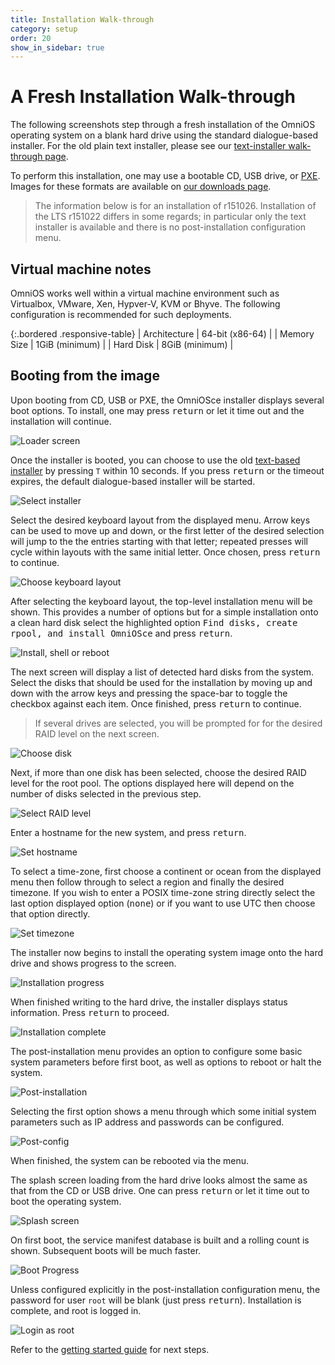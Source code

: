 ```yaml
---
title: Installation Walk-through
category: setup
order: 20
show_in_sidebar: true
---
```


# A Fresh Installation Walk-through

The following screenshots step through a fresh installation of the
OmniOS operating system on a blank hard drive using the standard
dialogue-based installer. For the old plain text installer, please
see our [text-installer walk-through page](/setup/freshinstall_txt.html).

To perform this installation, one may use a bootable CD, USB drive,
or [PXE](/setup/pxe.html). Images for these formats are available on
[our downloads page](/download.html).

> The information below is for an installation of r151026. Installation of
> the LTS r151022 differs in some regards; in particular only the text
> installer is available and there is no post-installation configuration menu.

## Virtual machine notes

OmniOS works well within a virtual machine environment such as Virtualbox,
VMware, Xen, Hypver-V, KVM or Bhyve. The following configuration is
recommended for such deployments.

{:.bordered .responsive-table}
| Architecture | 64-bit (x86-64) |
| Memory Size | 1GiB (minimum) |
| Hard Disk | 8GiB (minimum) |

## Booting from the image

Upon booting from CD, USB or PXE, the OmniOSce installer
displays several boot options. To install, one may press <kbd>return</kbd>
or let it time out and the installation will continue.

![Loader screen](../assets/images/install/r26/loader.png?raw=true "Loader screen")

Once the installer is booted, you can choose to use the old
[text-based installer](/setup/freshinstall_txt.html) by pressing `T` within
10 seconds. If you press <kbd>return</kbd> or the timeout expires, the
default dialogue-based installer will be started.

![Select installer](../assets/images/install/r26/text.png?raw=true "Select installer")

Select the desired keyboard layout from the displayed menu. Arrow keys can
be used to move up and down, or the first letter of the desired selection will
jump to the the entries starting with that letter; repeated presses will cycle
within layouts with the same initial letter. Once chosen, press
<kbd>return</kbd> to continue.

![Choose keyboard layout](../assets/images/install/r26/keyboard.png?raw=true "Choose keyboard layout")

After selecting the keyboard layout, the top-level installation menu will be
shown. This provides a number of options but for a simple installation onto
a clean hard disk select the highlighted option
<kbd>Find disks, create rpool, and install OmniOSce</kbd> and press
<kbd>return</kbd>.

![Install, shell or reboot](../assets/images/install/r26/menu.png?raw=true "Install, shell or reboot")

The next screen will display a list of detected hard disks from the system.
Select the disks that should be used for the installation by moving up and
down with the arrow keys and pressing the space-bar to toggle the checkbox
against each item. Once finished, press <kbd>return</kbd> to continue.

> If several drives are selected, you will be prompted for for the desired
> RAID level on the next screen.

![Choose disk](../assets/images/install/r26/disks.png?raw=true "Choose disk")

Next, if more than one disk has been selected, choose the desired RAID level
for the root pool. The options displayed here will depend on the number of
disks selected in the previous step.

![Select RAID level](../assets/images/install/r26/raid.png?raw=true "Select RAID level")

Enter a hostname for the new system, and press <kbd>return</kbd>.

![Set hostname](../assets/images/install/r26/hostname.png?raw=true "Set hostname")

To select a time-zone, first choose a continent or ocean from the displayed
menu then follow through to select a region and finally the desired timezone.
If you wish to enter a POSIX time-zone string directly select the last option
displayed option (<kbd>none</kbd>) or if you want to use UTC then choose that
option directly.

![Set timezone](../assets/images/install/r26/timezone.png?raw=true "Set timezone")

The installer now begins to install the operating system image onto the hard
drive and shows progress to the screen.

![Installation progress](../assets/images/install/r26/progress.png?raw=true "Installation progress")

When finished writing to the hard drive, the installer
displays status information. Press <kbd>return</kbd> to proceed.

![Installation complete](../assets/images/install/r26/complete.png?raw=true "Installation complete")

The post-installation menu provides an option to configure some basic system
parameters before first boot, as well as options to reboot or halt the system.

![Post-installation](../assets/images/install/r26/postmenu.png?raw=true "Post-installation")

Selecting the first option shows a menu through which some initial system
parameters such as IP address and passwords can be configured.

![Post-config](../assets/images/install/r26/postconfig.png?raw=true "Post-config")

When finished, the system can be rebooted via the menu.

The splash screen loading from the hard drive looks almost the same
as that from the CD or USB drive. One can press <kbd>return</kbd> or let it
time out to boot the operating system.

![Splash screen](../assets/images/install/r26/loader_hdd.png?raw=true "Splash screen")

On first boot, the service manifest database is built and a rolling count
is shown. Subsequent boots will be much faster.

![Boot Progress](../assets/images/install/r26/smf.png?raw=true "Boot Progress")


Unless configured explicitly in the post-installation configuration menu,
the password for user `root` will be blank (just press <kbd>return</kbd>).
Installation is complete, and root is logged in.

![Login as root](../assets/images/install/r26/loggedin.png?raw=true "Login as root")

Refer to the [getting started guide](/info/getstarted.html) for next steps.

